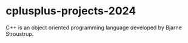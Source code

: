 # cplusplus-projects-2024
C++ is an object oriented programming language developed by Bjarne Stroustrup. 
